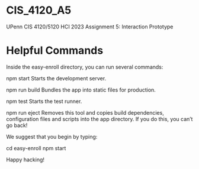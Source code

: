 # CIS_4120_A5
UPenn CIS 4120/5120 HCI 2023 Assignment 5: Interaction Prototype

# Helpful Commands
Inside the easy-enroll directory, you can run several commands:

  npm start
    Starts the development server.

  npm run build
    Bundles the app into static files for production.

  npm test
    Starts the test runner.

  npm run eject
    Removes this tool and copies build dependencies, configuration files
    and scripts into the app directory. If you do this, you can’t go back!

We suggest that you begin by typing:

  cd easy-enroll
  npm start

Happy hacking!

